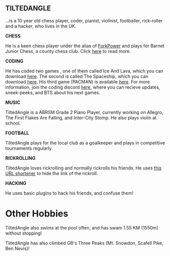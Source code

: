 ## TILTEDANGLE

...is a 10 year old chess player, coder, pianist, violinist, footballer, rick-roller and a hacker, who lives in the UK.

**CHESS**

He is  a keen chess player under the alias of [ForkPower](https://lichess.org/@/ForkPower) and plays for Barnet Junior Chess, a county chess club. Click [here](https://bit.ly/3sqpx8q) to read more.

**CODING**

He has coded two games , one of them called Ice And Lava, which you can download [here](tiltedangle.github.io/IceAndLava).
The second is called The Spaceship, which you can download [here](tiltedangle.github.io/TheSpaceship). His third game (PACMAN) is available [here](https://bit.ly/3GJhsT9).
For more information, join the coding discord [here](https://discord.gg/a83kQgMhBw), where you can recieve updates, sneek-peeks, and BTS about his next games.

**MUSIC**

TiltedAngle is a ABRSM Grade 2 Piano Player, currently working on Allegro, The First Flakes Are Falling, and Inter-City Stomp. He also plays violin at school.

**FOOTBALL**

TiltedAngle plays for the local club as a goalkeeper and  plays in competitive tournaments regularly.

**RICKROLLING**

TiltedAngle loves rickrolling and normally rickrolls his friends. He uses [this URL shortener](https://bit.ly/3z81FJ2) to hide the link of the rickroll. 

**HACKING** 

He uses basic plugins to hack his friends, and confuse them!


# Other Hobbies

TiltedAngle also swims at the pool often, and has swam 1.55 KM (1550m) without stopping!

TiltedAngle has also climbed GB's Three Peaks (Mt. Snowdon, Scafell Pike, Ben Nevis)!
